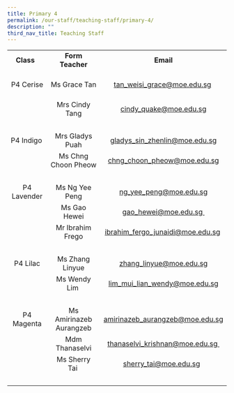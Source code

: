 ```yaml
---
title: Primary 4
permalink: /our-staff/teaching-staff/primary-4/
description: ""
third_nav_title: Teaching Staff
---
```

<table>
<tbody>

<tr>
<td style="text-align: center;"><b>Class&nbsp;&nbsp;</b><br></td>
<td style="text-align: center;"><b>Form Teacher</b></td>
<td style="text-align: center;"><b>Email</b></td>
</tr> 

<tr>
<td style="text-align: center;"><br>P4 Cerise<br><br>
</td>

<td style="text-align: center;">Ms Grace Tan</td>
<td style="text-align: center;"><a href="mailto:tan_weisi_grace@moe.edu.sg" target="">tan_weisi_grace@moe.edu.sg</a>&nbsp;<br>
</td>
</tr>
<tr>
<td>&nbsp;
</td>

<td style="text-align: center;">Mrs Cindy Tang</td>
<td style="text-align: center;"><a href="mailto:cindy_quake@moe.edu.sg" target="">cindy_quake@moe.edu.sg</a><br>
</td>
</tr>

<tr>
<td colspan="3">&nbsp;&nbsp;</td>
</tr>

<tr>
<td>P4 Indigo</td>

<td style="text-align: center;">Mrs Gladys Puah</td>
<td style="text-align: center;"><a href="mailto:gladys_sin_zhenlin@moe.edu.sg" target="">gladys_sin_zhenlin@moe.edu.sg</a><br></td>
</tr>

<tr>
<td>&nbsp;</td>
<td style="text-align: center;">Ms Chng Choon Pheow</td>
<td style="text-align: center;"><a href="mailto:chng_choon_pheow@moe.edu.sg" target="">chng_choon_pheow@moe.edu.sg</a><br></td>
</tr>

<tr>
<td colspan="3">&nbsp; &nbsp; &nbsp; &nbsp;</td>
</tr>

<tr>
<td style="text-align: center;">P4 Lavender</td>
<td style="text-align: center;">Ms Ng Yee Peng</td>
<td style="text-align: center;"><a href="mailto:ng_yee_peng@moe.edu.sg" target="">ng_yee_peng@moe.edu.sg</a><br></td>
</tr>

<tr>
<td></td>

<td style="text-align: center;">Ms Gao Hewei</td>
<td style="text-align: center;"><a href="mailto:gao_hewei@moe.edu.sg" target="">gao_hewei@moe.edu.sg&nbsp;</a><br></td>
</tr>

<tr>
<td>&nbsp;</td>
<td style="text-align: center;">Mr Ibrahim Frego</td>
<td style="text-align: center;"><a href="mailto:ibrahim_fergo_junaidi@moe.edu.sg" target="">ibrahim_fergo_junaidi@moe.edu.sg</a>&nbsp;</td></tr>
<tr>
<td colspan="3">&nbsp; &nbsp; &nbsp; &nbsp;
</td>
</tr>
<tr>
<td style="text-align: center;">P4 Lilac<br>
</td>

<td style="text-align: center;">Ms Zhang Linyue<span style="background-color: initial;"></span>
</td>
<td style="text-align: center;"><a href="mailto:zhang_linyue@moe.edu.sg" target="">zhang_linyue@moe.edu.sg</a><br>
</td>
</tr>
<tr>
<td>
</td>

<td style="text-align: center;">Ms Wendy Lim&nbsp;
</td>
<td style="text-align: center;"><a href="mailto:lim_mui_lian_wendy@moe.edu.sg" target="">lim_mui_lian_wendy@moe.edu.sg</a><br>
</td>
</tr>
<tr>
<td colspan="3">&nbsp; &nbsp; &nbsp; &nbsp;
</td>
</tr>
<tr>
<td style="text-align: center;">P4 Magenta</td>

<td style="text-align: center;">Ms Amirinazeb Aurangzeb</td>
<td style="text-align: center;"><a href="mailto:amirinazeb_aurangzeb@moe.edu.sg" target="">amirinazeb_aurangzeb@moe.edu.sg</a><br>
</td>
</tr>
<tr>
<td>&nbsp;
</td>

<td style="text-align: center;">Mdm Thanaselvi<br></td>
<td style="text-align: center;"><a href="mailto:thanaselvi_krishnan@moe.edu.sg" target="">thanaselvi_krishnan@moe.edu.sg&nbsp;</a><br>
</td>
</tr>
<tr>
<td>&nbsp;</td>
<td style="text-align: center;">Ms Sherry Tai&nbsp;</td>
<td style="text-align: center;"><a href="mailto:sherry_tai@moe.edu.sg" target="">sherry_tai@moe.edu.sg</a>&nbsp;&nbsp;</td>
</tr>
<tr>
<td colspan="3">&nbsp; &nbsp; &nbsp; &nbsp;
</td>
</tr>
</tbody>
</table>
